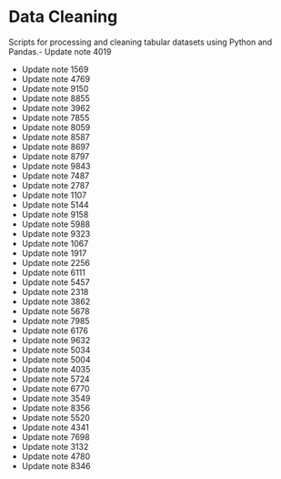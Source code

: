 # Data Cleaning

Scripts for processing and cleaning tabular datasets using Python and Pandas.- Update note 4019
- Update note 1569
- Update note 4769
- Update note 9150
- Update note 8855
- Update note 3962
- Update note 7855
- Update note 8059
- Update note 8587
- Update note 8697
- Update note 8797
- Update note 9843
- Update note 7487
- Update note 2787
- Update note 1107
- Update note 5144
- Update note 9158
- Update note 5988
- Update note 9323
- Update note 1067
- Update note 1917
- Update note 2256
- Update note 6111
- Update note 5457
- Update note 2318
- Update note 3862
- Update note 5678
- Update note 7985
- Update note 6176
- Update note 9632
- Update note 5034
- Update note 5004
- Update note 4035
- Update note 5724
- Update note 6770
- Update note 3549
- Update note 8356
- Update note 5520
- Update note 4341
- Update note 7698
- Update note 3132
- Update note 4780
- Update note 8346

